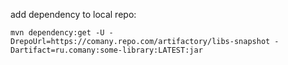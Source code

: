 add dependency to local repo:
```
mvn dependency:get -U -DrepoUrl=https://comany.repo.com/artifactory/libs-snapshot -Dartifact=ru.comany:some-library:LATEST:jar
```
